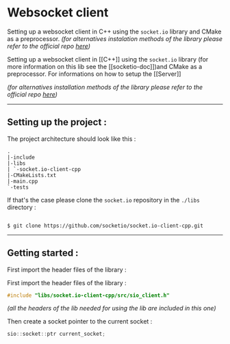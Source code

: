# Websocket client

Setting up a websocket client in C++ using the `socket.io` library and CMake as a preprocessor.
*(for alternatives instalation methods of the library please refer to the official repo [here](https://github.com/socketio/socket.io-client-cpp#installation-alternatives))*

Setting up a websocket client in [[C++]] using the `socket.io` library (for more information on this lib see the [[socketio-doc]])and CMake as a preprocessor. For informations on how to setup the [[Server]]

*(for alternatives installation methods of the library please refer to the official repo [here](https://github.com/socketio/socket.io-client-cpp#installation-alternatives))*

---

## Setting up the project :

The project architecture should look like this :

```
.
|-include
|-libs
| `-socket.io-client-cpp
|-CMakeLists.txt
|-main.cpp
`-tests
```

If that's the case please clone the `socket.io` repository in the `./libs` directory :

```shell

$ git clone https://github.com/socketio/socket.io-client-cpp.git

```

---

## Getting started :
First import the header files of the library :

First import the header files of the library :

```cpp
#include "libs/socket.io-client-cpp/src/sio_client.h"  
```

*(all the headers of the lib needed for using the lib are included in this one)*

Then create a socket pointer to the current socket :

```cpp
sio::socket::ptr current_socket;
```